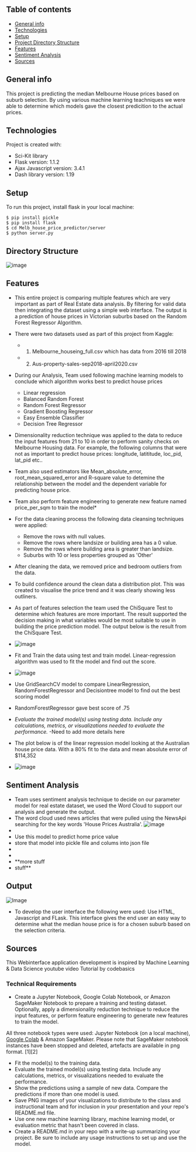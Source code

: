 ## Table of contents
* [General info](#general-info)
* [Technologies](#technologies)
* [Setup](#setup)
* [Project Directory Structure](#directory-structure)
* [Features](#features)
* [Sentiment Analysis](#Sentiment-Analysis)
* [Sources](#sources)

## General info
This project is predicting the median Melbourne House prices based on suburb selection. By using various machine learning teachniques we were able to determine which models gave the closest predicition to the actual prices.  
	
## Technologies
Project is created with:
* Sci-Kit library
* Flask version: 1.1.2
* Ajax Javascript version: 3.4.1
* Dash library version: 1.19
	
## Setup
To run this project, install flask in your local machine:

```
$ pip install pickle
$ pip install flask
$ cd Melb_house_price_predictor/server
$ python server.py
```

## Directory Structure
![image](https://github.com/nipune/Project-2/blob/main/Images/dir_structure.gif)

## Features
* This entire project is comparing multiple features which are very important as part of Real Estate data analysis. By filtering for valid data then integrating the dataset using a simple web interface. The output is a prediction of house prices in Victorian suburbs based on the Random Forest Regressor Algorithm.
* There were two datasets used as part of this project from Kaggle: 
	* 1. Melbourne_houseing_full.csv which has data from 2016 till 2018
	* 2. Aus-property-sales-sep2018-april2020.csv
* During our Analysis, Team used following machine learning models to conclude which algorithm works best to predict house prices
	* Linear regression
	* Balanced Random Forest
	* Random Forest Regressor
	* Gradient Boosting Regressor
	* Easy Ensemble Classifier
	* Decision Tree Regressor

* Dimensionality reduction technique was applied to the data to reduce the input features from 21 to 10 in order to perform sanity checks on Melbourne Housing data. For example, the following columns that were not as important to predict house prices: longitude, latititude, loc_pid, lat_pid etc..

* Team also used estimators like Mean_absolute_error, root_mean_squared_error and R-square value to detemine the relationship between the model and the dependent variable for predicting house price.
* Team also perform feature engineering to generate new feature named price_per_sqm to train the model* 
* For the data cleaning process the following data cleansing techniques were applied:
    * Remove the rows with null values.
    * Remove the rows where landsize or building area has a 0 value.
    * Remove the rows where building area is greater than landsize.
    * Suburbs with 10 or less properties grouped as 'Other'
* After cleaning the data, we removed price and bedroom outliers from the data.
* To build confidence around the clean data a distribution plot. This was created to visualise the price trend and it was clearly showing less outliners.
* As part of features selection the team used the ChiSquare Test to determine which features are more important. The result supported the decision making in what variables would be most suitable to use in building the price prediction model. The output below is the result from the ChiSquare Test. 
* ![image](https://github.com/nipune/Project-2/blob/main/Images/Senitment.png)
* Fit and Train the data using test and train model. Linear-regression algorithm was used to fit the model and find out the score. 
* ![image](https://github.com/nipune/Project-2/blob/main/Images/model_score.jpg)
* Use GridSearchCV model to compare LinearRegression, RandomForestRegressor and Decisiontree model to find out the best scoring model
* RandomForestRegressor gave best score of .75
* _Evaluate the trained model(s) using testing data. Include any calculations, metrics, or visualizations needed to evaluate the performance._ -Need to add more details here
* The plot below is of the linear regression model looking at the Australian house price data. With a 80% fit to the data and mean absolute error of $114,352
* ![image](https://github.com/nipune/Project-2/blob/main/Images/comparisonpred.png)
## Sentiment Analysis
* Team uses sentiment analysis technique to decide on our parameter model for real estate dataset, we used the Word Cloud to support our analysis and generate the output.
* The word cloud used news articles that were pulled using the NewsApi searching for the key words 'House Prices Australia'. 
![image](https://github.com/nipune/Project-2/blob/main/Images/word%20cloud%20.PNG)
*
* Use this model to predict home price value
* store that model into pickle file and colums into json file
* 
* 
* **more stuff
* stuff**

## Output
![Image](https://github.com/nipune/Project-2/blob/main/Images/House%20Predictor.GIF)
* To develop the user interface the following were used: Use HTML, Javascript and FLask. This interface gives the end user an easy way to determine what the median house price is for a chosen suburb based on the selection criteria.  
## Sources
This Webinterface application development is inspired by Machine Learning & Data Science youtube video Tutorial by codebasics

### Technical Requirements

* Create a Jupyter Notebook, Google Colab Notebook, or Amazon SageMaker Notebook to prepare a training and testing dataset. Optionally, apply a dimensionality reduction technique to reduce the input features, or perform feature engineering to generate new features to train the model.

All three notebook types were used: Jupyter Notebook (on a local machine), [Google Colab](https://colab.research.google.com/drive/1FOjqVT7H5lRAP_aNokAh4r-T0mFHop19) & Amazon SageMaker. Please note that SageMaker notebook instances have been stopped and deleted, artefacts are available in png format. [1][2]

* Fit the model(s) to the training data.
* Evaluate the trained model(s) using testing data. Include any calculations, metrics, or visualizations needed to evaluate the performance.
* Show the predictions using a sample of new data. Compare the predictions if more than one model is used.
* Save PNG images of your visualizations to distribute to the class and instructional team and for inclusion in your presentation and your repo's README.md file.
* Use one new machine learning library, machine learning model, or evaluation metric that hasn't been covered in class.
* Create a README.md in your repo with a write-up summarizing your project. Be sure to include any usage instructions to set up and use the model.

